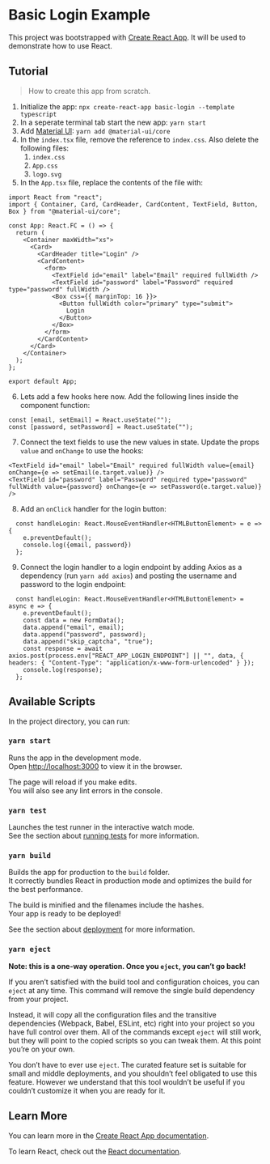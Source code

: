 # Basic Login Example

This project was bootstrapped with [Create React App](https://github.com/facebook/create-react-app). It will be used to demonstrate how to use React.

## Tutorial
> How to create this app from scratch.

 1. Initialize the app: `npx create-react-app basic-login --template typescript`
 2. In a seperate terminal tab start the new app: `yarn start`
 3. Add [Material UI](https://material-ui.com/): `yarn add @material-ui/core`
 4. In the `index.tsx` file, remove the reference to `index.css`. Also delete the following files:
    1. `index.css`
    2. `App.css`
    3. `logo.svg`
 5. In the `App.tsx` file, replace the contents of the file with:
```
import React from "react";
import { Container, Card, CardHeader, CardContent, TextField, Button, Box } from "@material-ui/core";

const App: React.FC = () => {
  return (
    <Container maxWidth="xs">
      <Card>
        <CardHeader title="Login" />
        <CardContent>
          <form>
            <TextField id="email" label="Email" required fullWidth />
            <TextField id="password" label="Password" required type="password" fullWidth />
            <Box css={{ marginTop: 16 }}>
              <Button fullWidth color="primary" type="submit">
                Login
              </Button>
            </Box>
          </form>
        </CardContent>
      </Card>
    </Container>
  );
};

export default App;
```
 6. Lets add a few hooks here now. Add the following lines inside the component function:
```
const [email, setEmail] = React.useState("");
const [password, setPassword] = React.useState("");
```
 7. Connect the text fields to use the new values in state. Update the props `value` and `onChange` to use the hooks:
```
<TextField id="email" label="Email" required fullWidth value={email} onChange={e => setEmail(e.target.value)} />
<TextField id="password" label="Password" required type="password" fullWidth value={password} onChange={e => setPassword(e.target.value)} />
```
 8. Add an `onClick` handler for the login button:
```
  const handleLogin: React.MouseEventHandler<HTMLButtonElement> = e => {
    e.preventDefault();
    console.log({email, password})
  };
```
 9. Connect the login handler to a login endpoint by adding Axios as a dependency (run `yarn add axios`) and posting the username and password to the login endpoint:
```
  const handleLogin: React.MouseEventHandler<HTMLButtonElement> = async e => {
    e.preventDefault();
    const data = new FormData();
    data.append("email", email);
    data.append("password", password);
    data.append("skip_captcha", "true");
    const response = await axios.post(process.env["REACT_APP_LOGIN_ENDPOINT"] || "", data, { headers: { "Content-Type": "application/x-www-form-urlencoded" } });
    console.log(response);
  };
```


## Available Scripts

In the project directory, you can run:

### `yarn start`

Runs the app in the development mode.<br />
Open [http://localhost:3000](http://localhost:3000) to view it in the browser.

The page will reload if you make edits.<br />
You will also see any lint errors in the console.

### `yarn test`

Launches the test runner in the interactive watch mode.<br />
See the section about [running tests](https://facebook.github.io/create-react-app/docs/running-tests) for more information.

### `yarn build`

Builds the app for production to the `build` folder.<br />
It correctly bundles React in production mode and optimizes the build for the best performance.

The build is minified and the filenames include the hashes.<br />
Your app is ready to be deployed!

See the section about [deployment](https://facebook.github.io/create-react-app/docs/deployment) for more information.

### `yarn eject`

**Note: this is a one-way operation. Once you `eject`, you can’t go back!**

If you aren’t satisfied with the build tool and configuration choices, you can `eject` at any time. This command will remove the single build dependency from your project.

Instead, it will copy all the configuration files and the transitive dependencies (Webpack, Babel, ESLint, etc) right into your project so you have full control over them. All of the commands except `eject` will still work, but they will point to the copied scripts so you can tweak them. At this point you’re on your own.

You don’t have to ever use `eject`. The curated feature set is suitable for small and middle deployments, and you shouldn’t feel obligated to use this feature. However we understand that this tool wouldn’t be useful if you couldn’t customize it when you are ready for it.

## Learn More

You can learn more in the [Create React App documentation](https://facebook.github.io/create-react-app/docs/getting-started).

To learn React, check out the [React documentation](https://reactjs.org/).
